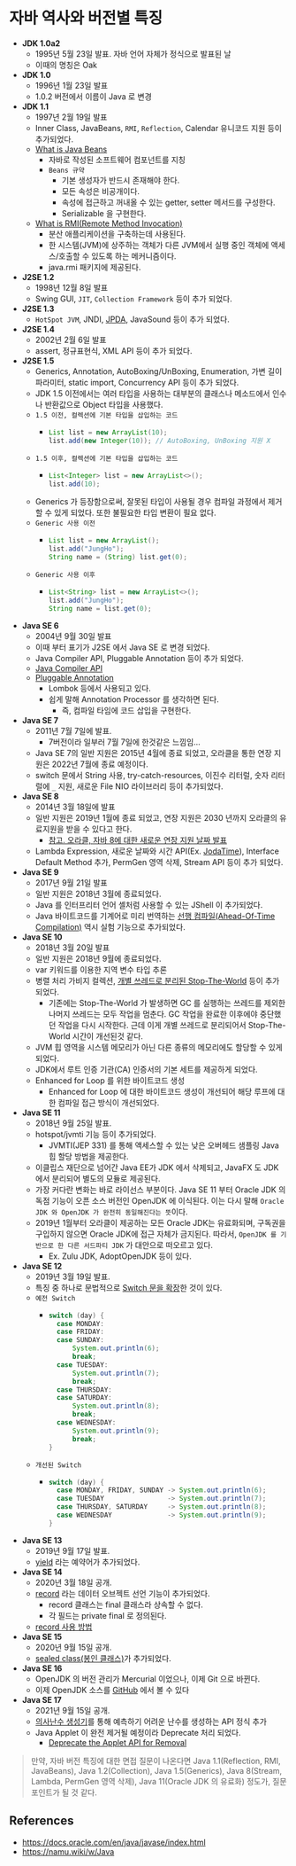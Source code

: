 # 자바 역사와 버전별 특징

- __JDK 1.0a2__
    - 1995년 5월 23일 발표. 자바 언어 자체가 정식으로 발표된 날
    - 이때의 명칭은 Oak
- __JDK 1.0__
    - 1996년 1월 23일 발표
    - 1.0.2 버전에서 이름이 Java 로 변경
- __JDK 1.1__
    - 1997년 2월 19일 발표 
    - Inner Class, JavaBeans, `RMI`, `Reflection`, Calendar 유니코드 지원 등이 추가되었다.
    - [What is Java Beans](https://stackoverflow.com/questions/3295496/what-is-a-javabean-exactly)
        - 자바로 작성된 소프트웨어 컴포넌트를 지칭
        - `Beans 규약`
            - 기본 생성자가 반드시 존재해야 한다.
            - 모든 속성은 비공개이다.
            - 속성에 접근하고 꺼내올 수 있는 getter, setter 메서드를 구성한다.
            - Serializable 을 구현한다.
    - [What is RMI(Remote Method Invocation)](https://www.tutorialspoint.com/java_rmi/java_rmi_introduction.htm)
        - 분산 애플리케이션을 구축하는데 사용된다.
        - 한 시스템(JVM)에 상주하는 객체가 다른 JVM에서 실행 중인 객체에 액세스/호출할 수 있도록 하는 메커니즘이다.
        - java.rmi 패키지에 제공된다.
- __J2SE 1.2__
    - 1998년 12월 8일 발표
    - Swing GUI, `JIT`, `Collection Framework` 등이 추가 되었다.
- __J2SE 1.3__
    - `HotSpot JVM`, JNDI, [JPDA](https://docs.oracle.com/javase/8/docs/technotes/guides/jpda/index.html), JavaSound 등이 추가 되었다.
- __J2SE 1.4__
    - 2002년 2월 6일 발표
    - assert, 정규표현식, XML API 등이 추가 되었다.
- __J2SE 1.5__
    - Generics, Annotation, AutoBoxing/UnBoxing, Enumeration, 가변 길이 파라미터, static import, Concurrency API 등이 추가 되었다.
    - JDK 1.5 이전에서는 여러 타입을 사용하는 대부분의 클래스나 메소드에서 인수나 반환값으로 Object 타입을 사용했다.
    - `1.5 이전, 컬렉션에 기본 타입을 삽입하는 코드`
        - ```java
          List list = new ArrayList(10);
          list.add(new Integer(10)); // AutoBoxing, UnBoxing 지원 X
          ```
    - `1.5 이후, 컬렉션에 기본 타입을 삽입하는 코드`
        - ```java
          List<Integer> list = new ArrayList<>();
          list.add(10);
          ```
    - Generics 가 등장함으로써, 잘못된 타입이 사용될 경우 컴파일 과정에서 제거할 수 있게 되었다. 또한 불필요한 타입 변환이 필요 없다.
    - `Generic 사용 이전`
        - ```java
          List list = new ArrayList();
          list.add("JungHo");
          String name = (String) list.get(0);
          ```
    - `Generic 사용 이후`
        - ```java
          List<String> list = new ArrayList<>();
          list.add("JungHo");
          String name = list.get(0);
          ```
- __Java SE 6__
    - 2004년 9월 30일 발표
    - 이때 부터 표기가 J2SE 에서 Java SE 로 변경 되었다.
    - Java Compiler API, Pluggable Annotation 등이 추가 되었다.
    - [Java Compiler API](https://openjdk.java.net/groups/compiler/guide/compilerAPI.html)
    - [Pluggable Annotation](https://programmer.group/pluggable-annotation-processing-api.html)
        - Lombok 등에서 사용되고 있다.
        - 쉽게 말해 Annotation Processor 를 생각하면 된다.
            - 즉, 컴파일 타임에 코드 삽입을 구현한다.
- __Java SE 7__
    - 2011년 7월 7일에 발표.
        - 7버전이라 일부러 7월 7일에 한것같은 느낌임...
    - Java SE 7의 일반 지원은 2015년 4월에 종료 되었고, 오라클을 통한 연장 지원은 2022년 7월에 종료 예정이다.
    - switch 문에서 String 사용, try-catch-resources, 이진수 리터럴, 숫자 리터럴에 `_` 지원, 새로운 File NIO 라이브러리 등이 추가되었다.
- __Java SE 8__
    - 2014년 3월 18일에 발표
    - 일반 지원은 2019년 1월에 종료 되었고, 연장 지원은 2030 년까지 오라클의 유료지원을 받을 수 있다고 한다.
        - [참고. 오라클, 자바 8에 대한 새로운 연장 지원 날짜 발표](https://www.ciokorea.com/news/147070)
    - Lambda Expression, 새로운 날짜와 시간 API(Ex. [JodaTime](https://www.joda.org/joda-time/)), Interface Default Method 추가, PermGen 영역 삭제, Stream API 등이 추가 되었다.
- __Java SE 9__
    - 2017년 9월 21일 발표
    - 일반 지원은 2018년 3월에 종료되었다.
    - Java 를 인터프리터 언어 셸처럼 사용할 수 있는 JShell 이 추가되었다.
    - Java 바이트코드를 기계어로 미리 번역하는 [선행 컴파일(Ahead-Of-Time Compilation)](https://www.baeldung.com/ahead-of-time-compilation) 역시 실험 기능으로 추가되었다.
- __Java SE 10__
    - 2018년 3월 20일 발표
    - 일반 지원은 2018년 9월에 종료되었다.
    - var 키워드를 이용한 지역 변수 타입 추론
    - 병렬 처리 가비지 컬렉션, [개별 쓰레드로 분리된 Stop-The-World](https://d2.naver.com/helloworld/1329) 등이 추가 되었다.
        - 기존에는 Stop-The-World 가 발생하면 GC 를 실행하는 쓰레드를 제외한 나머지 쓰레드는 모두 작업을 멈춘다. GC 작업을 완료한 이후에야 중단했던 작업을 다시 시작한다. 근데 이게 개별 쓰레드로 분리되어서 Stop-The-World 시간이 개선된것 같다.
    - JVM 힙 영역을 시스템 메모리가 아닌 다른 종류의 메모리에도 할당할 수 있게 되었다. 
    - JDK에서 루트 인증 기관(CA) 인증서의 기본 세트를 제공하게 되었다.
    - Enhanced for Loop 를 위한 바이트코드 생성
        - Enhanced for Loop 에 대한 바이트코드 생성이 개선되어 해당 루프에 대한 컴파일 접근 방식이 개선되었다.
- __Java SE 11__
    - 2018년 9월 25일 발표.
    - hotspot/jvmti 기능 등이 추가되었다.
        - JVMTI(JEP 331) 를 통해 액세스할 수 있는 낮은 오버헤드 샘플링 Java 힙 할당 방법을 제공한다.
    - 이클립스 재단으로 넘어간 Java EE가 JDK 에서 삭제되고, JavaFX 도 JDK 에서 분리되어 별도의 모듈로 제공된다.
    - 가장 커다란 변화는 바로 라이선스 부분이다. Java SE 11 부터 Oracle JDK 의 독점 기능이 오픈 소스 버전인 OpenJDK 에 이식된다. 이는 다시 말해 `Oracle JDK 와 OpenJDK 가 완전히 동일해진다는 뜻`이다.
    - 2019년 1월부터 오라클이 제공하는 모든 Oracle JDK는 유료화되며, 구독권을 구입하지 않으면 Oracle JDK에 접근 자체가 금지된다. 따라서, `OpenJDK 를 기반으로 한 다른 서드파티 JDK` 가 대안으로 떠오르고 있다.
        - Ex. Zulu JDK, AdoptOpenJDK 등이 있다.
- __Java SE 12__
    - 2019년 3월 19일 발표.
    - 특징 중 하나로 문법적으로 [Switch 문을 확장](https://openjdk.java.net/jeps/325)한 것이 있다.
    - `예전 Switch`
        - ```java
          switch (day) {
            case MONDAY:
            case FRIDAY:
            case SUNDAY:
                System.out.println(6);
                break;
            case TUESDAY:
                System.out.println(7);
                break;
            case THURSDAY:
            case SATURDAY:
                System.out.println(8);
                break;
            case WEDNESDAY:
                System.out.println(9);
                break;
          }
          ```
    - `개선된 Switch`
        - ```java
          switch (day) {
            case MONDAY, FRIDAY, SUNDAY -> System.out.println(6);
            case TUESDAY                -> System.out.println(7);
            case THURSDAY, SATURDAY     -> System.out.println(8);
            case WEDNESDAY              -> System.out.println(9);
          }
          ```  
- __Java SE 13__
    - 2019년 9월 17일 발표.
    - [yield](https://velog.io/@nunddu/Java-Switch-Expression-in-Java-14) 라는 예약어가 추가되었다.
- __Java SE 14__
    - 2020년 3월 18일 공개.
    - [record](https://openjdk.java.net/jeps/359) 라는 데이터 오브젝트 선언 기능이 추가되었다.
        - record 클래스는 final 클래스라 상속할 수 없다.
        - 각 필드는 private final 로 정의된다.
    - [record 사용 방법](https://dzone.com/articles/jdk-14-records-for-spring-devs)
- __Java SE 15__
    - 2020년 9월 15일 공개.
    - [sealed class(봉인 클래스)](https://openjdk.java.net/jeps/360)가 추가되었다.
- __Java SE 16__
    - OpenJDK 의 버전 관리가 Mercurial 이었으나, 이제 Git 으로 바뀐다.
    - 이제 OpenJDK 소스를 [GitHub](https://github.com/openjdk/) 에서 볼 수 있다
- __Java SE 17__
    - 2021년 9월 15일 공개.
    - [의사난수 생성기](https://openjdk.java.net/jeps/356)를 통해 예측하기 어려운 난수를 생성하는 API 정식 추가
    - Java Applet 이 완전 제거될 예정이라 Deprecate 처리 되었다.
        - [Deprecate the Applet API for Removal](https://openjdk.java.net/jeps/398)

> 만약, 자바 버전 특징에 대한 면접 질문이 나온다면 Java 1.1(Reflection, RMI, JavaBeans), Java 1.2(Collection), Java 1.5(Generics), Java 8(Stream, Lambda, PermGen 영역 삭제), Java 11(Oracle JDK 의 유료화) 정도가, 질문 포인트가 될 것 같다.

## References

- https://docs.oracle.com/en/java/javase/index.html
- https://namu.wiki/w/Java
